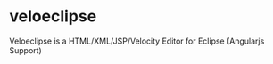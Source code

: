 veloeclipse
===========

Veloeclipse is a HTML/XML/JSP/Velocity Editor for Eclipse (Angularjs Support)
